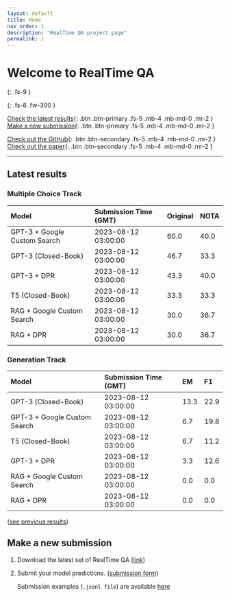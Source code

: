 ```yaml
---
layout: default
title: Home
nav_order: 1
description: "RealTime QA project page"
permalink: /
---
```


# Welcome to RealTime QA
{: .fs-9 }


{: .fs-6 .fw-300 }

[Check the latest results](#latest-results){: .btn .btn-primary .fs-5 .mb-4 .mb-md-0 .mr-2 } [Make a new submission](#make-a-new-submission){: .btn .btn-primary .fs-5 .mb-4 .mb-md-0 .mr-2 }

[Check out the GitHub](https://github.com/realtimeqa/realtimeqa_public){: .btn .btn-secondary .fs-5 .mb-4 .mb-md-0 .mr-2 } [Check out the paper](https://arxiv.org/abs/2207.13332){: .btn .btn-secondary .fs-5 .mb-4 .mb-md-0 .mr-2 }

---

## Latest results 

### Multiple Choice Track

| Model        | Submission Time (GMT) | Original | NOTA | 
|:-------------|:---------|:---------|:-----|
|GPT-3 + Google Custom Search|2023-08-12 03:00:00|60.0|40.0|
|GPT-3 (Closed-Book)|2023-08-12 03:00:00|46.7|33.3|
|GPT-3 + DPR|2023-08-12 03:00:00|43.3|40.0|
|T5 (Closed-Book)|2023-08-12 03:00:00|33.3|33.3|
|RAG + Google Custom Search|2023-08-12 03:00:00|30.0|36.7|
|RAG + DPR|2023-08-12 03:00:00|30.0|36.7|



### Generation Track

| Model        | Submission Time (GMT) | EM | F1 | 
|:-------------|:---------|:---------|:-----|
|GPT-3 (Closed-Book)|2023-08-12 03:00:00|13.3|22.9|
|GPT-3 + Google Custom Search|2023-08-12 03:00:00|6.7|19.8|
|T5 (Closed-Book)|2023-08-12 03:00:00|6.7|11.2|
|GPT-3 + DPR|2023-08-12 03:00:00|3.3|12.6|
|RAG + Google Custom Search|2023-08-12 03:00:00|0.0|0.0|
|RAG + DPR|2023-08-12 03:00:00|0.0|0.0|



([see previous results](https://realtimeqa.github.io/docs/results/2022/))

## Make a new submission

1. Download the latest set of RealTime QA ([link](https://github.com/realtimeqa/realtimeqa_public))

1. Submit your model predictions. ([submission form](https://forms.gle/6xANYtedAf8UrqyY8))

    Submission examples (`.jsonl file`) are available [here](https://github.com/realtimeqa/realtimeqa_public/tree/main/baseline_results)
